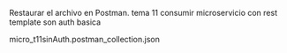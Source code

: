 Restaurar el archivo en Postman.
tema 11 consumir microservicio con rest template son auth basica

micro_t11sinAuth.postman_collection.json